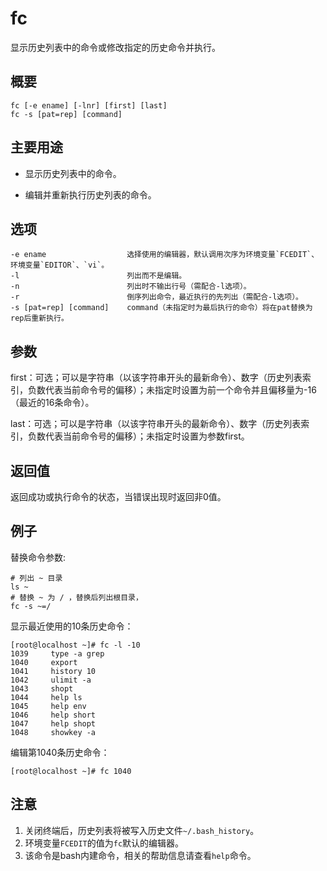 # fc

显示历史列表中的命令或修改指定的历史命令并执行。

## 概要

```
fc [-e ename] [-lnr] [first] [last]
fc -s [pat=rep] [command]
```

## 主要用途

- 显示历史列表中的命令。

- 编辑并重新执行历史列表的命令。

## 选项

```
-e ename                  选择使用的编辑器，默认调用次序为环境变量`FCEDIT`、环境变量`EDITOR`、`vi`。
-l                        列出而不是编辑。
-n                        列出时不输出行号（需配合-l选项）。
-r                        倒序列出命令，最近执行的先列出（需配合-l选项）。
-s [pat=rep] [command]    command（未指定时为最后执行的命令）将在pat替换为rep后重新执行。
```

## 参数

first：可选；可以是字符串（以该字符串开头的最新命令）、数字（历史列表索引，负数代表当前命令号的偏移）；未指定时设置为前一个命令并且偏移量为-16（最近的16条命令）。

last：可选；可以是字符串（以该字符串开头的最新命令）、数字（历史列表索引，负数代表当前命令号的偏移）；未指定时设置为参数first。

## 返回值

返回成功或执行命令的状态，当错误出现时返回非0值。

## 例子

替换命令参数:

```
# 列出 ~ 目录
ls ~
# 替换 ~ 为 / ，替换后列出根目录， 
fc -s ~=/
```

显示最近使用的10条历史命令：

```
[root@localhost ~]# fc -l -10
1039     type -a grep
1040     export
1041     history 10
1042     ulimit -a
1043     shopt
1044     help ls
1045     help env
1046     help short
1047     help shopt
1048     showkey -a
```

编辑第1040条历史命令：

```
[root@localhost ~]# fc 1040
```


## 注意

1. 关闭终端后，历史列表将被写入历史文件`~/.bash_history`。
2. 环境变量`FCEDIT`的值为`fc`默认的编辑器。
3. 该命令是bash内建命令，相关的帮助信息请查看`help`命令。



